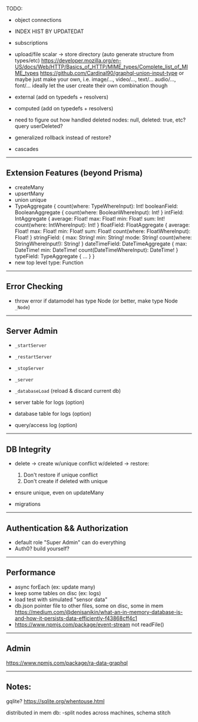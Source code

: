 TODO:

- object connections

- INDEX HIST BY UPDATEDAT

- subscriptions

- upload/file scalar -> store directory (auto generate structure from types/etc)
https://developer.mozilla.org/en-US/docs/Web/HTTP/Basics_of_HTTP/MIME_types/Complete_list_of_MIME_types
https://github.com/Cardinal90/graphql-union-input-type
or maybe just make your own, i.e. image/..., video/..., text/... audio/..., font/...
ideally let the user create their own combination though

- external (add on typedefs + resolvers)
- computed (add on typedefs + resolvers)

- need to figure out how handled deleted nodes: null, deleted: true, etc? query userDeleted?
- generalized rollback instead of restore?
- cascades

-----
Extension Features (beyond Prisma)
-----
- createMany
- upsertMany
- union unique
- TypeAggregate {
    count(where: TypeWhereInput): Int!
    booleanField: BooleanAggregate {
      count(where: BooleanWhereInput): Int!
    }
    intField: IntAggregate {
      average: Float!
      max: Float!
      min: Float!
      sum: Int!
      count(where: IntWhereInput): Int!
    }
    floatField: FloatAggregate {
      average: Float!
      max: Float!
      min: Float!
      sum: Float!
      count(where: FloatWhereInput): Float!
    }
    stringField: {
      max: String!
      min: String!
      mode: String!
      count(where: StringWhereInput!): String!
    }
    dateTimeField: DateTimeAggregate {
      max: DateTime!
      min: DateTime!
      count(DateTimeWhereInput): DateTime!
    }
    typeField: TypeAggregate {
      ...
    }
  }
- new top level type: Function

-----
Error Checking
-----
- throw error if datamodel has type Node (or better, make type Node `_Node`)

-----
Server Admin
-----

- `_startServer`
- `_restartServer`
- `_stopServer`
- `_server`
- `_databaseLoad` (reload & discard current db)

- server table for logs (option)
- database table for logs (option)
- query/access log (option)

-----
DB Integrity
-----

- delete -> create w/unique conflict w/deleted -> restore:
  1. Don't restore if unique conflict
  2. Don't create if deleted with unique

- ensure unique, even on updateMany

- migrations

-----
Authentication && Authorization
-----

- default role "Super Admin" can do everything
- Auth0? build yourself?

-----
Performance
-----
- async forEach (ex: update many)
- keep some tables on disc (ex: logs)
- load test with simulated "sensor data"
- db.json pointer file to other files, some on disc, some in mem
https://medium.com/@denisanikin/what-an-in-memory-database-is-and-how-it-persists-data-efficiently-f43868cff4c1
- https://www.npmjs.com/package/event-stream not readFile()

-----
Admin
-----
https://www.npmjs.com/package/ra-data-graphql

-----
Notes:
-----
gqlite?
https://sqlite.org/whentouse.html

distributed in mem db:
-split nodes across machines, schema stitch
